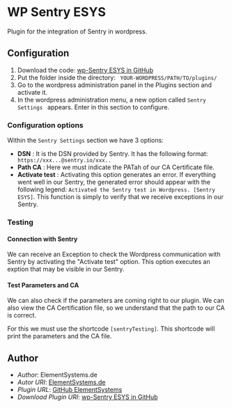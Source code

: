 # WP Sentry ESYS

Plugin for the integration of Sentry in wordpress.

## Configuration

1. Download the code: [wp-Sentry ESYS in GitHub](https://github.com/ElementSystems/wp-sentry-esys/archive/master.zip)
2. Put the folder inside the directory: ``` YOUR-WORDPRESS/PATH/TO/plugins/```
3. Go to the wordpress administration panel in the Plugins section and activate it.
4. In the wordpress administration menu, a new option called ```Sentry Settings ``` appears. Enter in this section to configure.

### Configuration options

Within the ```Sentry Settings``` section we have 3 options:

- **DSN** :  It is the DSN provided by Sentry. It has the following format: ``` https://xxx...@sentry.io/xxx..```
- **Path CA** : Here we must indicate the PATah of our CA Certificate file.
- **Activate test** : Activating this option generates an error. If everything went well in our Sentry, the generated error should appear with the following legend: ``` Activated the Sentry test in Wordpress. [Sentry ESYS] ```.
This function is simply to verify that we receive exceptions in our Sentry.

### Testing

#### Connection with Sentry
We can receive an Exception to check the Wordpress communication with Sentry by activating the "Activate test" option. This option executes an exption that may be visible in our Sentry.

#### Test Parameters and CA
We can also check if the parameters are coming right to our plugin. We can also view the CA Certification file, so we understand that the path to our CA is correct.

For this we must use the shortcode ```[sentryTesting]```. This shortcode will print the parameters and the CA file.

## Author

- *Author*: ElementSystems.de
- *Autor URI*: [ElementSystems.de](https://www.elementsystems.de)
- *Plugin URL*: [GitHub ElementSystems](https://github.com/ElementSystems/wp-sentry-esys)
- *Download Plugin URI*:  [wp-Sentry ESYS in GitHub](https://github.com/ElementSystems/wp-sentry-esys/archive/master.zip)
